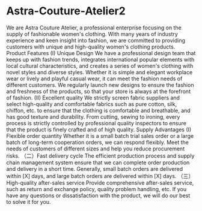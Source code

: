 # Astra-Couture-Atelier2
We are Astra Couture Atelier, a professional enterprise focusing on the supply of fashionable women's clothing. With many years of industry experience and keen insight into fashion, we are committed to providing customers with unique and high-quality women's clothing products.
Product Features
(I) Unique Design
We have a professional design team that keeps up with fashion trends, integrates international popular elements with local cultural characteristics, and creates a series of women's clothing with novel styles and diverse styles. Whether it is simple and elegant workplace wear or lively and playful casual wear, it can meet the fashion needs of different customers.
We regularly launch new designs to ensure the fashion and freshness of the products, so that your store is always at the forefront of fashion.
(II) Excellent quality
We strictly screen fabric suppliers and select high-quality and comfortable fabrics such as pure cotton, silk, chiffon, etc. to ensure that the clothing is comfortable and breathable, and has good texture and durability.
From cutting, sewing to ironing, every process is strictly controlled by professional quality inspectors to ensure that the product is finely crafted and of high quality.
Supply Advantages
(I) Flexible order quantity
Whether it is a small batch trial sales order or a large batch of long-term cooperation orders, we can respond flexibly. Meet the needs of customers of different sizes and help you reduce procurement risks.
（二）Fast delivery cycle
The efficient production process and supply chain management system ensure that we can complete order production and delivery in a short time. Generally, small batch orders are delivered within [X] days, and large batch orders are delivered within [X] days.
（三）High-quality after-sales service
Provide comprehensive after-sales service, such as return and exchange policy, quality problem handling, etc. If you have any questions or dissatisfaction with the product, we will do our best to solve it for you.
